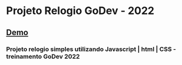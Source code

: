 # Projeto Relogio GoDev - 2022

## [Demo](https://relogio-simples-2022.netlify.app/)

### Projeto relogio simples utilizando Javascript | html | CSS - treinamento GoDev 2022
